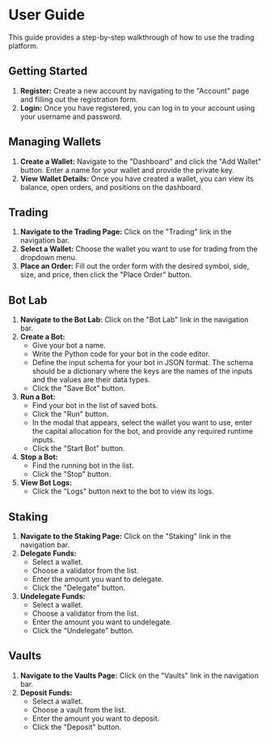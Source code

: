 # User Guide

This guide provides a step-by-step walkthrough of how to use the trading platform.

## Getting Started

1.  **Register:** Create a new account by navigating to the "Account" page and filling out the registration form.
2.  **Login:** Once you have registered, you can log in to your account using your username and password.

## Managing Wallets

1.  **Create a Wallet:** Navigate to the "Dashboard" and click the "Add Wallet" button. Enter a name for your wallet and provide the private key.
2.  **View Wallet Details:** Once you have created a wallet, you can view its balance, open orders, and positions on the dashboard.

## Trading

1.  **Navigate to the Trading Page:** Click on the "Trading" link in the navigation bar.
2.  **Select a Wallet:** Choose the wallet you want to use for trading from the dropdown menu.
3.  **Place an Order:** Fill out the order form with the desired symbol, side, size, and price, then click the "Place Order" button.

## Bot Lab

1.  **Navigate to the Bot Lab:** Click on the "Bot Lab" link in the navigation bar.
2.  **Create a Bot:**
    -   Give your bot a name.
    -   Write the Python code for your bot in the code editor.
    -   Define the input schema for your bot in JSON format. The schema should be a dictionary where the keys are the names of the inputs and the values are their data types.
    -   Click the "Save Bot" button.
3.  **Run a Bot:**
    -   Find your bot in the list of saved bots.
    -   Click the "Run" button.
    -   In the modal that appears, select the wallet you want to use, enter the capital allocation for the bot, and provide any required runtime inputs.
    -   Click the "Start Bot" button.
4.  **Stop a Bot:**
    -   Find the running bot in the list.
    -   Click the "Stop" button.
5.  **View Bot Logs:**
    -   Click the "Logs" button next to the bot to view its logs.

## Staking

1.  **Navigate to the Staking Page:** Click on the "Staking" link in the navigation bar.
2.  **Delegate Funds:**
    -   Select a wallet.
    -   Choose a validator from the list.
    -   Enter the amount you want to delegate.
    -   Click the "Delegate" button.
3.  **Undelegate Funds:**
    -   Select a wallet.
    -   Choose a validator from the list.
    -   Enter the amount you want to undelegate.
    -   Click the "Undelegate" button.

## Vaults

1.  **Navigate to the Vaults Page:** Click on the "Vaults" link in the navigation bar.
2.  **Deposit Funds:**
    -   Select a wallet.
    -   Choose a vault from the list.
    -   Enter the amount you want to deposit.
    -   Click the "Deposit" button.
